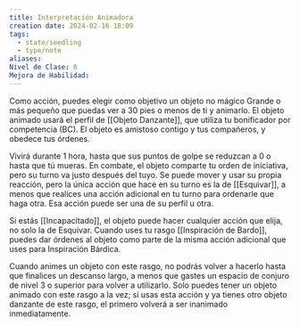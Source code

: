 ```yaml
---
title: Interpretación Animadora
creation date: 2024-02-16 18:09
tags:
  - state/seedling
  - type/note
aliases: 
Nivel de Clase: 6
Mejora de Habilidad:
---
```

Como acción, puedes elegir como objetivo un objeto no mágico Grande o más pequeño que puedas ver a 30 pies o menos de ti y animarlo. El objeto animado usará el perfil de [[Objeto Danzante]], que utiliza tu bonificador por competencia (BC). El objeto es amistoso contigo y tus compañeros, y obedece tus órdenes.

Vivirá durante 1 hora, hasta que sus puntos de golpe se reduzcan a 0 o hasta que tú mueras.
En combate, el objeto comparte tu orden de iniciativa, pero su turno va justo después del tuyo. Se
puede mover y usar su propia reacción, pero la única acción que hace en su turno es la de [[Esquivar]], a menos que realices una acción adicional en tu turno para ordenarle que haga otra. Esa acción puede ser una de su perfil u otra.

Si estás [[Incapacitado]], el objeto puede hacer cualquier acción que elija, no solo la de Esquivar.
Cuando uses tu rasgo [[Inspiración de Bardo]], puedes dar órdenes al objeto como parte de la misma
acción adicional que uses para Inspiración Bárdica.

Cuando animes un objeto con este rasgo, no podrás volver a hacerlo hasta que finalices un descanso largo, a menos que gastes un espacio de conjuro de nivel 3 o superior para volver a utilizarlo. Solo puedes tener un objeto animado con este rasgo a la vez; si usas esta acción y ya tienes otro objeto danzante de este rasgo, el primero volverá a ser inanimado inmediatamente.

